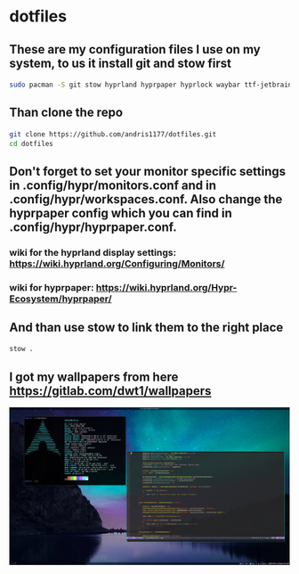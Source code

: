 # dotfiles

## These are my configuration files I use on my system, to us it install git and stow first

``` bash
sudo pacman -S git stow hyprland hyprpaper hyprlock waybar ttf-jetbrains-mono-nerd rofi 
```

## Than clone the repo

``` bash
git clone https://github.com/andris1177/dotfiles.git
cd dotfiles
```

## Don't forget to set your monitor specific settings in .config/hypr/monitors.conf and in .config/hypr/workspaces.conf. Also change the hyprpaper config which you can find in .config/hypr/hyprpaper.conf.

### wiki for the hyprland display settings: https://wiki.hyprland.org/Configuring/Monitors/
### wiki for hyprpaper: https://wiki.hyprland.org/Hypr-Ecosystem/hyprpaper/

## And than use stow to link them to the right place

``` bash
stow .
```

## I got my wallpapers from here https://gitlab.com/dwt1/wallpapers

![Alt text](images/example.png)
